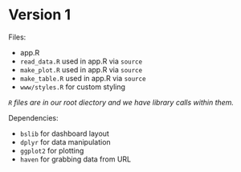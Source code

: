 # Version 1

Files:
- app.R
- `read_data.R` used in app.R via `source`
- `make_plot.R` used in app.R via `source`
- `make_table.R` used in app.R via `source`
- `www/styles.R` for custom styling

*`R` files are in our root diectory and we have library calls within them.*

Dependencies: 
- `bslib` for dashboard layout
- `dplyr` for data manipulation
- `ggplot2` for plotting
- `haven` for grabbing data from URL



